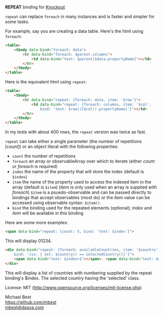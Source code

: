 **REPEAT** binding for [Knockout](http://knockoutjs.com/)

`repeat` can replace `foreach` in many instances and is faster and simpler for some tasks.

For example, say you are creating a data table. Here's the html using `foreach`:

```html
<table> 
    <tbody data-bind="foreach: data"> 
        <tr data-bind="foreach: $parent.columns"> 
            <td data-bind="text: $parent[$data.propertyName]"></td> 
        </tr> 
    </tbody> 
</table> 
```
Here is the equivalent html using `repeat`:

```html
<table> 
    <tbody>
        <tr data-bind="repeat: {foreach: data, item: '$row'}"> 
            <td data-bind="repeat: {foreach: columns, item: '$col', 
                bind: 'text: $row()[$col().propertyName]'}"></td>
        </tr> 
    </tbody>
</table> 
```
In my tests with about 400 rows, the `repeat` version was twice as fast.

`repeat` can take either a single parameter (the number of repetitions [count]) or an object literal with 
the following properties:

* `count` the number of repetitions
* `foreach` an array or observableArray over which to iterate
   (either *count* or *foreach* is required)
* `index` the name of the property that will store the index (default is `$index`)
* `item` the name of the property used to access the indexed item in the array (default is `$item`)
   (*item* is only used when an array is supplied with *foreach*) `$item` is a psuedo-observable and 
   can be passed directly to bindings that accept observables (most do) or the item value can be
   accessed using observable syntax: `$item()`.
* `bind` the binding used for the repeated elements (optional); *index* and *item* will be available
    in this binding

Here are some more examples:

```html
<span data-bind="repeat: {count: 5, bind: 'text: $index'}">
```

This will display 01234.

```html
<div data-bind="repeat: {foreach: availableCountries, item: '$country', 
    bind: 'css: { sel: $country() == selectedCountry()}'}">
    <span data-bind="text: $index+1"></span>. <span data-bind="text: $country"></span>
</div>
```

This will display a list of countries with numbering supplied by the repeat binding's $index. The selected 
country having the 'selected' class.

License: MIT (http://www.opensource.org/licenses/mit-license.php)

Michael Best<br>
https://github.com/mbest<br>
mbest@dasya.com
